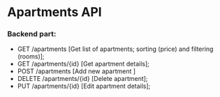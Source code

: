# Apartments API

### Backend part:

- GET /apartments [Get list of apartments; sorting (price) and filtering (rooms)]; 
- GET /apartments/{id} [Get apartment details]; 
- POST /apartments [Add new apartment ]
- DELETE /apartments/{id} [Delete apartment];
- PUT /apartments/{id} [Edit apartment details];
